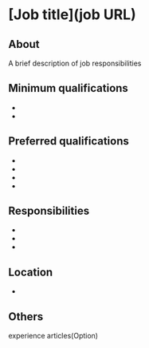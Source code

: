 # [Job title](job URL)

## About
A brief description of job responsibilities

## Minimum qualifications
- 
- 

## Preferred qualifications
- 
- 
- 
- 

## Responsibilities
- 
- 
- 

## Location
- 

## Others
experience articles(Option)